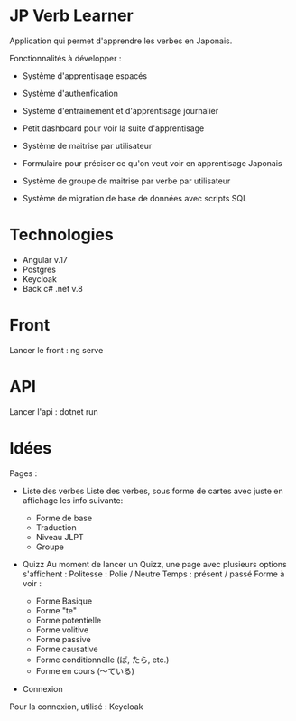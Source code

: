 # JP Verb Learner

Application qui permet d'apprendre les verbes en Japonais.

Fonctionnalités à développer : 
- Système d'apprentisage espacés 
- Système d'authenfication
- Système d'entrainement et d'apprentisage journalier
- Petit dashboard pour voir la suite d'apprentisage
- Système de maitrise par utilisateur
- Formulaire pour préciser ce qu'on veut voir en apprentisage Japonais
- Système de groupe de maitrise par verbe par utilisateur

- Système de migration de base de données avec scripts SQL


# Technologies 
- Angular v.17
- Postgres
- Keycloak 
- Back c# .net v.8


# Front
Lancer le front : 
ng serve

# API 
Lancer l'api : 
dotnet run

# Idées
Pages : 
- Liste des verbes
Liste des verbes, sous forme de cartes avec juste en affichage les info suivante: 
   - Forme de base
   - Traduction
   - Niveau JLPT
   - Groupe

- Quizz
Au moment de lancer un Quizz, une page avec plusieurs options s'affichent :
Politesse : Polie / Neutre
Temps : présent / passé
Forme à voir : 
   - Forme Basique
   - Forme "te"
   - Forme potentielle
   - Forme volitive
   - Forme passive
   - Forme causative
   - Forme conditionnelle (ば, たら, etc.)
   - Forme en cours (〜ている)
 
- Connexion

Pour la connexion, utilisé : Keycloak 